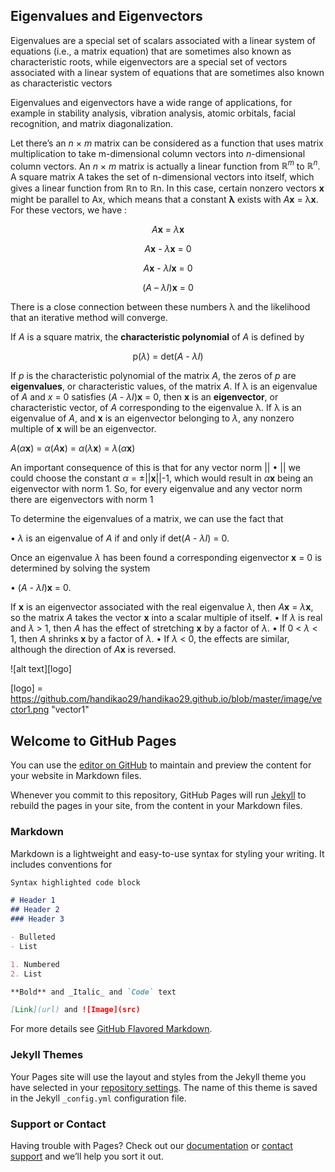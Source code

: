 ## Eigenvalues and Eigenvectors

Eigenvalues are a special set of scalars associated with a linear system of equations (i.e., a matrix equation) that are sometimes also known as characteristic roots, while eigenvectors are a special set of vectors associated with a linear system of equations that are sometimes also known as characteristic vectors

Eigenvalues and eigenvectors have a wide range of applications, for example in stability analysis, vibration analysis, atomic orbitals, facial recognition, and matrix diagonalization. 

Let there’s an _n_ × _m_ matrix can be considered as a function that uses matrix multiplication to take m-dimensional column vectors into _n_-dimensional column vectors. An _n_ × _m_ matrix is actually a linear function from _ℝ<sup>m</sup>_ to _ℝ<sup>n</sup>_. A square matrix A takes the set of n-dimensional vectors into itself, which gives a linear function from ℝn to ℝn. In this case, certain nonzero vectors **x** might be parallel to Ax, which means that a constant **λ** exists with _A_**x** = λ**x**. For these vectors, we have :

<p align="center"><i>A</i><b>x</b> = <i>λ</i><b>x</b></p>
<p align="center"><i>A</i><b>x</b> - <i>λ</i><b>x</b> = 0</p>
<p align="center"><i>A</i><b>x</b> - <i>λI</i><b>x</b> = 0</p>
<p align="center">(<i>A</i> – <i>λI</i>)<b>x</b> = 0</p>

There is a close connection between these numbers λ and the likelihood that an iterative method will converge.

If _A_ is a square matrix, the **characteristic polynomial** of _A_ is defined by
<p align="center">p(<i>λ</i>) = det(<i>A</i> - <i>λI</i>)</p>

If <i>p</i> is the characteristic polynomial of the matrix <i>A</i>, the zeros of <i>p</i> are **eigenvalues**,
or characteristic values, of the matrix <i>A</i>. If λ is an eigenvalue of _A_ and _x_ = 0 satisfies
(_A_ - _λI_)**x** = 0, then **x** is an **eigenvector**, or characteristic vector, of _A_ corresponding to the eigenvalue λ. If λ is an eigenvalue of _A_, and **x** is an eigenvector belonging to _λ_, any nonzero multiple of **x** will be an eigenvector.

<i>A</i>(<i>α</i><b>x</b>) = <i>α</i>(<i>A</i><b>x</b>) = <i>α</i>(<i>λ</i><b>x</b>) = <i>λ</i>(<i>α</i><b>x</b>)

An important consequence of this is that for any vector norm || • || we could choose the
constant _α_ = ±||**x**||-1, which would result in _α_**x** being an eigenvector with norm 1. So, for every eigenvalue and any vector norm there are eigenvectors with norm 1

To determine the eigenvalues of a matrix, we can use the fact that

• _λ_ is an eigenvalue of _A_ if and only if det(_A_ - _λI_) = 0.

Once an eigenvalue _λ_ has been found a corresponding eigenvector **x** = 0 is determined by solving the system

• (_A_ - _λI_)**x** = 0.

If **x** is an eigenvector associated with the real eigenvalue _λ_, then _A_**x** = _λ_**x**, so the matrix _A_ takes the vector **x** into a scalar multiple of itself.
• If _λ_ is real and _λ_ > 1, then _A_ has the effect of stretching **x** by a factor of _λ_.
• If 0 < _λ_ < 1, then _A_ shrinks **x** by a factor of _λ_.
• If _λ_ < 0, the effects are similar, although the direction of _A_**x** is reversed.

![alt text][logo]

[logo] = https://github.com/handikao29/handikao29.github.io/blob/master/image/vector1.png "vector1"


## Welcome to GitHub Pages

You can use the [editor on GitHub](https://github.com/handikao29/handikao29.github.io/edit/master/README.md) to maintain and preview the content for your website in Markdown files.

Whenever you commit to this repository, GitHub Pages will run [Jekyll](https://jekyllrb.com/) to rebuild the pages in your site, from the content in your Markdown files.

### Markdown

Markdown is a lightweight and easy-to-use syntax for styling your writing. It includes conventions for

```markdown
Syntax highlighted code block

# Header 1
## Header 2
### Header 3

- Bulleted
- List

1. Numbered
2. List

**Bold** and _Italic_ and `Code` text

[Link](url) and ![Image](src)
```

For more details see [GitHub Flavored Markdown](https://guides.github.com/features/mastering-markdown/).

### Jekyll Themes

Your Pages site will use the layout and styles from the Jekyll theme you have selected in your [repository settings](https://github.com/handikao29/handikao29.github.io/settings). The name of this theme is saved in the Jekyll `_config.yml` configuration file.

### Support or Contact

Having trouble with Pages? Check out our [documentation](https://help.github.com/categories/github-pages-basics/) or [contact support](https://github.com/contact) and we’ll help you sort it out.

